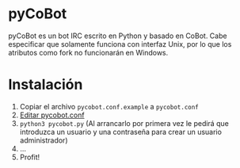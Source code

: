 pyCoBot
=======

pyCoBot es un bot IRC escrito en Python y basado en CoBot. Cabe especificar que solamente funciona con interfaz Unix, por lo que los atributos como fork no funcionarán en Windows.

Instalación
===========

1. Copiar el archivo `pycobot.conf.example` a `pycobot.conf`
2. [Editar pycobot.conf](https://github.com/irc-CoBot/pyCoBot/wiki/Configuración)
3. `python3 pycobot.py` (Al arrancarlo por primera vez le pedirá que introduzca un usuario y una contraseña para crear un usuario administrador)
4. ...
5. Profit!
